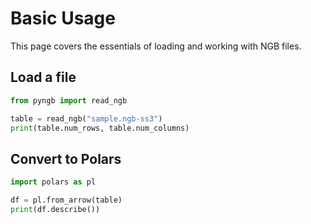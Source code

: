 # Basic Usage

This page covers the essentials of loading and working with NGB files.

## Load a file

```python
from pyngb import read_ngb

table = read_ngb("sample.ngb-ss3")
print(table.num_rows, table.num_columns)
```

## Convert to Polars

```python
import polars as pl

df = pl.from_arrow(table)
print(df.describe())
```

